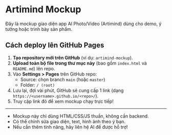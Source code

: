 # Artimind Mockup

Đây là mockup giao diện app AI Photo/Video (Artimind) dùng cho demo, ý tưởng hoặc trình bày sản phẩm.

## Cách deploy lên GitHub Pages

1. **Tạo repository mới trên GitHub** (ví dụ: `artimind-mockup`).
2. **Upload toàn bộ file trong thư mục này** (bao gồm `index.html` và `README.md`) lên repo.
3. Vào **Settings > Pages** trên GitHub repo:
   - Source: chọn branch `main` (hoặc `master`)
   - Folder: `/ (root)`
4. Lưu lại, đợi vài phút, GitHub sẽ cung cấp 1 link (dạng `https://<username>.github.io/<repo>/`).
5. Truy cập link đó để xem mockup chạy trực tiếp!

---

- Mockup này chỉ dùng HTML/CSS/JS thuần, không cần backend.
- Có thể chỉnh sửa giao diện, text, hình ảnh theo ý bạn.
- Nếu cần thêm tính năng, hãy liên hệ AI để được hỗ trợ! 